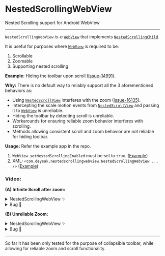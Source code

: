 # NestedScrollingWebView
Nested Scrolling support for Android WebView

---

`NestedScrollingWebView` *is-a* [<ins>`WebView`</ins>](https://developer.android.com/reference/android/webkit/WebView) that implements [<ins>`NestedScrollingChild`</ins>](https://developer.android.com/reference/androidx/core/view/NestedScrollingChild).

It is useful for purposes where [<ins>`WebView`</ins>](https://developer.android.com/reference/android/webkit/WebView) is required to be:
1. Scrollable
2. Zoomable
3. Supporting nested scrolling

**Example:** Hiding the toolbar upon scroll ([Issue-14991](https://github.com/ankidroid/Anki-Android/pull/17250)).

**Why:**
There is no default way to reliably support all the 3 aforementioned behaviors as:
* Using [<ins>`NestedScrollView`</ins>](https://developer.android.com/reference/androidx/core/widget/NestedScrollView) interferes with the zoom
  ([Issue-16135](https://github.com/ankidroid/Anki-Android/issues/16135)).
* Intercepting the scale motion events from [<ins>`NestedScrollView`</ins>](https://developer.android.com/reference/androidx/core/widget/NestedScrollView)
  and passing it to [<ins>`WebView`</ins>](https://developer.android.com/reference/android/webkit/WebView) is unreliable.
* Hiding the toolbar by detecting scroll is unreliable.
* Workarounds for ensuring reliable zoom behavior interferes with scrolling.
* Methods allowing consistent scroll and zoom behavior are not reliable for hiding toolbar.

**Usage:** Refer the example app in the repo.
1. `WebView.setNestedScrollingEnabled` must be set to `true`.
   ([Example](https://github.com/deysak/NestedScrollingWebView/blob/b83fc7b1a03dbff45380886ef8cdc2a71c1e44ef/app/src/main/java/com/deysak/nestedscrollingwebview/MainActivity.kt#L17-L23))
2. XML: `<com.deysak.nestedscrollingwebview.NestedScrollingWebView ... />` ([Example](https://github.com/deysak/NestedScrollingWebView/blob/b83fc7b1a03dbff45380886ef8cdc2a71c1e44ef/app/src/main/res/layout/activity_main.xml#L27-L31))

### Video:

**(A) Infinite Scroll after zoom:**

<details><summary>NestedScrollingWebView ✨</summary>

https://github.com/user-attachments/assets/e7003576-9c2f-4211-8953-2344c2b7ecd7


</details> 

<details><summary> Bug 🐞</summary>

https://github.com/user-attachments/assets/6f5db757-2ad1-40fd-8365-b507c792e3b6


</details> 

**(B) Unreliable Zoom:**

<details><summary> NestedScrollingWebView ✨</summary>

https://github.com/user-attachments/assets/053d2991-b16b-49b0-b524-989ad94eeeb3


</details> 
<details><summary> Bug 🐞</summary>
Notice that I am trying to zoom at start, but it isn't zooming in.

https://github.com/user-attachments/assets/32d8cc55-0a73-4fef-8e46-c65113af530c


</details> 

---

So far it has been only tested for the purpose of collapsible toolbar, while allowing for reliable zoom and scroll functionality.